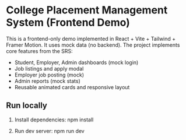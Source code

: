 # College Placement Management System (Frontend Demo)

This is a frontend-only demo implemented in React + Vite + Tailwind + Framer Motion.
It uses mock data (no backend). The project implements core features from the SRS:
- Student, Employer, Admin dashboards (mock login)
- Job listings and apply modal
- Employer job posting (mock)
- Admin reports (mock stats)
- Reusable animated cards and responsive layout

## Run locally

1. Install dependencies:
   npm install

2. Run dev server:
   npm run dev

